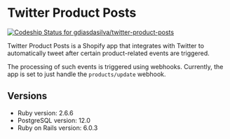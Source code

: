 # Twitter Product Posts

[![Codeship Status for gdiasdasilva/twitter-product-posts](https://app.codeship.com/projects/8a727550-8047-0138-a2f9-7e7dbe13f4dd/status?branch=master)](https://app.codeship.com/projects/397604)

Twitter Product Posts is a Shopify app that integrates with Twitter to automatically tweet
after certain product-related events are triggered.

The processing of such events is triggered using webhooks. Currently, the app is set to just
handle the `products/update` webhook.

## Versions

* Ruby version: 2.6.6
* PostgreSQL version: 12.0
* Ruby on Rails version: 6.0.3
